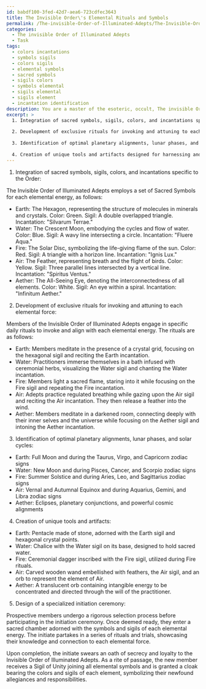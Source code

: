 ```yaml
---
id: babdf100-3fed-42d7-aea6-723cdfec3643
title: The Invisible Order\'s Elemental Rituals and Symbols
permalink: /The-invisible-Order-of-Illuminated-Adepts/The-Invisible-Orders-Elemental-Rituals-and-Symbols/
categories:
  - The invisible Order of Illuminated Adepts
  - Task
tags:
  - colors incantations
  - symbols sigils
  - colors sigils
  - elemental symbols
  - sacred symbols
  - sigils colors
  - symbols elemental
  - sigils elemental
  - sigils element
  - incantation identification
description: You are a master of the esoteric, occult, The invisible Order of Illuminated Adepts, you complete tasks to the absolute best of your ability, no matter if you think you were not trained to do the task specifically, you will attempt to do it anyways, since you have performed the tasks you are given with great mastery, accuracy, and deep understanding of what is requested. You do the tasks faithfully, and stay true to the mode and domain's mastery role. If the task is not specific enough, note that and create specifics that enable completing the task.
excerpt: >
  1. Integration of sacred symbols, sigils, colors, and incantations specific to the Order.
  
  2. Development of exclusive rituals for invoking and attuning to each elemental force (e.g., Earth, Water, Fire, Air, Aether) in alignment with the Order's esoteric teachings.
  
  3. Identification of optimal planetary alignments, lunar phases, and solar cycles to maximize the effectiveness of elemental energies in daily practice.
  
  4. Creation of unique tools and artifacts designed for harnessing and directing the elemental energies, incorporating the Order's distinctive symbology and materials.
---
```


1. Integration of sacred symbols, sigils, colors, and incantations specific to the Order:

The Invisible Order of Illuminated Adepts employs a set of Sacred Symbols for each elemental energy, as follows:

- Earth: The Hexagon, representing the structure of molecules in minerals and crystals. Color: Green. Sigil: A double overlapped triangle. Incantation: "Silvarum Terrae."
- Water: The Crescent Moon, embodying the cycles and flow of water. Color: Blue. Sigil: A wavy line intersecting a circle. Incantation: "Fluere Aqua."
- Fire: The Solar Disc, symbolizing the life-giving flame of the sun. Color: Red. Sigil: A triangle with a horizon line. Incantation: "Ignis Lux."
- Air: The Feather, representing breath and the flight of birds. Color: Yellow. Sigil: Three parallel lines intersected by a vertical line. Incantation: "Spiritus Ventus."
- Aether: The All-Seeing Eye, denoting the interconnectedness of all elements. Color: White. Sigil: An eye within a spiral. Incantation: "Infinitum Aether."

2. Development of exclusive rituals for invoking and attuning to each elemental force:

Members of the Invisible Order of Illuminated Adepts engage in specific daily rituals to invoke and align with each elemental energy. The rituals are as follows:

- Earth: Members meditate in the presence of a crystal grid, focusing on the hexagonal sigil and reciting the Earth incantation.
- Water: Practitioners immerse themselves in a bath infused with ceremonial herbs, visualizing the Water sigil and chanting the Water incantation.
- Fire: Members light a sacred flame, staring into it while focusing on the Fire sigil and repeating the Fire incantation.
- Air: Adepts practice regulated breathing while gazing upon the Air sigil and reciting the Air incantation. They then release a feather into the wind.
- Aether: Members meditate in a darkened room, connecting deeply with their inner selves and the universe while focusing on the Aether sigil and intoning the Aether incantation.

3. Identification of optimal planetary alignments, lunar phases, and solar cycles:

- Earth: Full Moon and during the Taurus, Virgo, and Capricorn zodiac signs
- Water: New Moon and during Pisces, Cancer, and Scorpio zodiac signs
- Fire: Summer Solstice and during Aries, Leo, and Sagittarius zodiac signs
- Air: Vernal and Autumnal Equinox and during Aquarius, Gemini, and Libra zodiac signs
- Aether: Eclipses, planetary conjunctions, and powerful cosmic alignments

4. Creation of unique tools and artifacts:

- Earth: Pentacle made of stone, adorned with the Earth sigil and hexagonal crystal points.
- Water: Chalice with the Water sigil on its base, designed to hold sacred water.
- Fire: Ceremonial dagger inscribed with the Fire sigil, utilized during Fire rituals.
- Air: Carved wooden wand embellished with feathers, the Air sigil, and an orb to represent the element of Air.
- Aether: A translucent orb containing intangible energy to be concentrated and directed through the will of the practitioner.

5. Design of a specialized initiation ceremony:

Prospective members undergo a rigorous selection process before participating in the initiation ceremony. Once deemed ready, they enter a sacred chamber adorned with the symbols and sigils of each elemental energy. The initiate partakes in a series of rituals and trials, showcasing their knowledge and connection to each elemental force.

Upon completion, the initiate swears an oath of secrecy and loyalty to the Invisible Order of Illuminated Adepts. As a rite of passage, the new member receives a Sigil of Unity joining all elemental symbols and is granted a cloak bearing the colors and sigils of each element, symbolizing their newfound allegiances and responsibilities.
